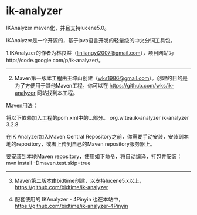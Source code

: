 # ik-analyzer
﻿IKAnalyzer maven化，并且支持lucene5.0。

IKAnalyzer是一个开源的，基于java语言开发的轻量级的中文分词工具包。

1.IKAnalyzer的作者为林良益（linliangyi2007@gmail.com），项目网站为http://code.google.com/p/ik-analyzer/。

-----------------------------------------------------------------

2. Maven第一版本工程由王坤山创建（wks1986@gmail.com）。创建的目的是为了方便用于其他Maven工程。你可以在 https://github.com/wks/ik-analyzer 网站找到本工程。

Maven用法：

将以下依赖加入工程的pom.xml中的<dependencies>...</dependencies>部分。
    <dependency>
        <groupId>org.wltea.ik-analyzer</groupId>
        <artifactId>ik-analyzer</artifactId>
        <version>3.2.8</version>
	</dependency>

在IK Analyzer加入Maven Central Repository之前，你需要手动安装，安装到本地的repository，或者上传到自己的Maven repository服务器上。

要安装到本地Maven repository，使用如下命令，将自动编译，打包并安装：
mvn install -Dmaven.test.skip=true

------------------------------------------------------------------

3. Maven第二版本由bidtime创建，以支持lucene5.x以上，https://github.com/bidtime/ik-analyzer

4. 配套使用的 IKAnalyzer - 4Pinyin 也在本站中，https://github.com/bidtime/ik-analyzer-4Pinyin
